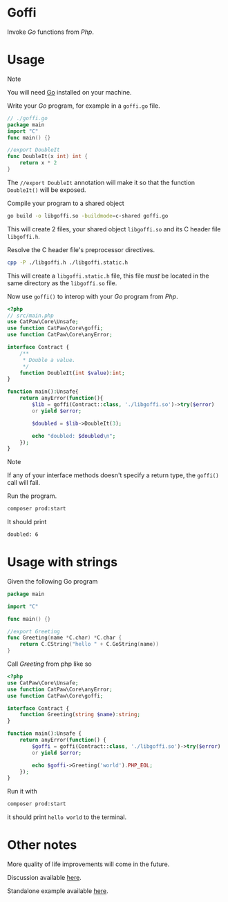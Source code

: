 # Goffi

Invoke _Go_ functions from _Php_.

# Usage

> [!NOTE]
> You will need [Go](https://go.dev/) installed on your machine.

Write your _Go_ program, for example in a `goffi.go` file.

```go
// ./goffi.go
package main
import "C"
func main() {}

//export DoubleIt
func DoubleIt(x int) int {
    return x * 2
}
```

The `//export DoubleIt` annotation will make it so that the function `DoubleIt()` will be exposed.

Compile your program to a shared object
```sh
go build -o libgoffi.so -buildmode=c-shared goffi.go
```
This will create 2 files, your shared object `libgoffi.so` and its C header file `libgoffi.h`.

Resolve the C header file's preprocessor directives.
```sh
cpp -P ./libgoffi.h ./libgoffi.static.h
```
This will create a `libgoffi.static.h` file, this file _must_ be located in the same directory as the `libgoffi.so` file.

Now use `goffi()` to interop with your _Go_ program from _Php_.

```php
<?php
// src/main.php
use CatPaw\Core\Unsafe;
use function CatPaw\Core\goffi;
use function CatPaw\Core\anyError;

interface Contract {
    /**
     * Double a value.
     */
    function DoubleIt(int $value):int;
}

function main():Unsafe{
    return anyError(function(){
        $lib = goffi(Contract::class, './libgoffi.so')->try($error)
        or yield $error;

        $doubled = $lib->DoubleIt(3);

        echo "doubled: $doubled\n";
    });
}
```

> [!NOTE]
> If any of your interface methods doesn't specify a return type, the `goffi()` call will fail.

Run the program.

```sh
composer prod:start
```

It should print

```sh
doubled: 6
```

# Usage with strings

Given the following Go program

```go
package main

import "C"

func main() {}

//export Greeting
func Greeting(name *C.char) *C.char {
    return C.CString("hello " + C.GoString(name))
}
```
Call _Greeting_ from php like so

```php
<?php
use CatPaw\Core\Unsafe;
use function CatPaw\Core\anyError;
use function CatPaw\Core\goffi;

interface Contract {
    function Greeting(string $name):string;
}

function main():Unsafe {
    return anyError(function() {
        $goffi = goffi(Contract::class, './libgoffi.so')->try($error)
        or yield $error;

        echo $goffi->Greeting('world').PHP_EOL;
    });
}
```

Run it with
```sh
composer prod:start
```
it should print `hello world` to the terminal.


# Other notes

More quality of life improvements will come in the future.

Discussion available [here](https://github.com/tncrazvan/catpaw/discussions/3).

Standalone example available [here](https://github.com/tncrazvan/catpaw-php-go-interop).
